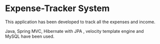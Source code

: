 Expense-Tracker System
======================
This application has been developed to track all the expenses and income.

Java, Spring MVC, Hibernate with JPA , velocity template engine and MySQL have been used.
